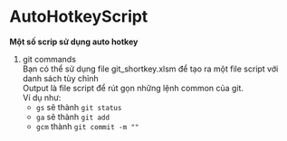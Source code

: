 # AutoHotkeyScript

**Một số scrip sử dụng auto hotkey**

1. git commands  
Bạn có thể sử dụng file git_shortkey.xlsm để tạo ra một file script với danh sách tùy chỉnh  
Output là file script để rút gọn những lệnh common của git.  
Ví dụ như:  
   - `gs` sẽ thành `git status`  
   - `ga` sẽ thành `git add `  
   - `gcm` thành `git commit -m ""`  
